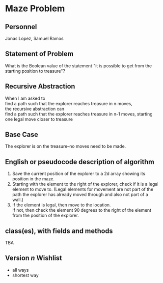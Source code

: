 # Maze Problem

## Personnel
Jonas Lopez, Samuel Ramos

## Statement of Problem
What is the Boolean value of the statement "it is possible to get from the starting position to treasure"?

## Recursive Abstraction
When I am asked to <br />
find a path such that the explorer reaches treasure in n moves, <br />
the recursive abstraction can <br />
find a path such that the explorer reaches treasure in n-1 moves, starting one legal move closer to treasure

## Base Case
The explorer is on the treasure–no moves need to be made.

## English or pseudocode description of algorithm
1. Save the current position of the explorer to a 2d array showing its position in the maze.  
2. Starting with the element to the right of the explorer, check if it is a legal element to move to. 
(Legal elements for movement are not part of the path the explorer has already moved through and also not part of a wall.)  
3. If the element is legal, then move to the location.  
If not, then check the element 90 degrees to the right of the element from the position of the explorer.  
## class(es), with fields and methods
TBA

## Version *n* Wishlist
* all ways
* shortest way
